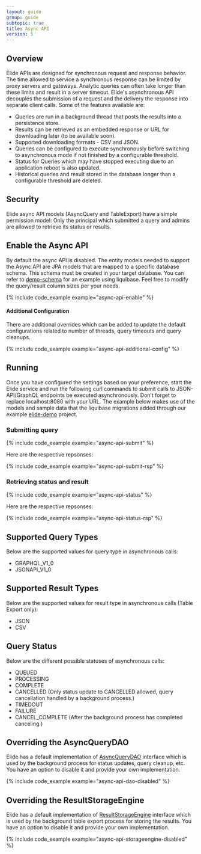 ```yaml
---
layout: guide
group: guide
subtopic: true
title: Async API
version: 5
---
```


## Overview

Elide APIs are designed for synchronous request and response behavior. The time allowed to service a synchronous response can be limited by proxy servers and gateways. Analytic queries can often take longer than these limits and result in a server timeout. Elide's asynchronous API decouples the submission of a request and the delivery the response into separate client calls. Some of the features available are:
* Queries are run in a background thread that posts the results into a persistence store.
* Results can be retrieved as an embedded response or URL for downloading later (to be available soon).
* Supported downloading formats - CSV and JSON.
* Queries can be configured to execute synchronously before switching to asynchronous mode if not finished by a configurable threshold.
* Status for Queries which may have stopped executing due to an application reboot is also updated.
* Historical queries and result stored in the database longer than a configurable threshold are deleted.

## Security

Elide async API models (AsyncQuery and TableExport) have a simple permission model: Only the principal which submitted a query and admins are allowed to retrieve its status or results.

## Enable the Async API

By default the async API is disabled. The entity models needed to support the Async API are JPA models that are mapped to a specific database schema. This schema must be created in your target database. You can refer to [demo-schema](https://github.com/yahoo/elide-spring-boot-example/blob/elide-5.x/src/main/resources/db/changelog/changelog.xml) for an example using liquibase. Feel free to modify the query/result column sizes per your needs.

{% include code_example example="async-api-enable" %}

#### Additional Configuration

There are additional overrides which can be added to update the default configurations related to number of threads, query timeouts and query cleanups.

{% include code_example example="async-api-additional-config" %}

## Running

Once you have configured the settings based on your preference, start the Elide service and run the following curl commands to submit calls to JSON-API/GraphQL endpoints be executed asynchronously. Don’t forget to replace localhost:8080 with your URL. The example below makes use of the models and sample data that the liquibase migrations added through our example [elide-demo](https://github.com/yahoo/elide-spring-boot-example/tree/elide-5.x) project.

### Submitting query

{% include code_example example="async-api-submit" %}

Here are the respective repsonses:

{% include code_example example="async-api-submit-rsp" %}

### Retrieving status and result

{% include code_example example="async-api-status" %}

Here are the respective repsonses:

{% include code_example example="async-api-status-rsp" %}

## Supported Query Types

Below are the supported values for query type in asynchronous calls:

* GRAPHQL_V1_0
* JSONAPI_V1_0

## Supported Result Types

Below are the supported values for result type in asynchronous calls (Table Export only):

* JSON
* CSV

## Query Status

Below are the different possible statuses of asynchronous calls:

* QUEUED
* PROCESSING
* COMPLETE
* CANCELLED (Only status update to CANCELLED allowed, query cancellation handled by a background process.)
* TIMEDOUT
* FAILURE
* CANCEL_COMPLETE (After the background process has completed canceling.)

## Overriding the AsyncQueryDAO

Elide has a default implementation of [AsyncQueryDAO](https://github.com/yahoo/elide/blob/elide-5.x/elide-async/src/main/java/com/yahoo/elide/async/service/AsyncQueryDAO.java) interface which is used by the background process for status updates, query cleanup, etc. You have an option to disable it and provide your own implementation.

{% include code_example example="async-api-dao-disabled" %}

## Overriding the ResultStorageEngine

Elide has a default implementation of [ResultStorageEngine](https://github.com/yahoo/elide/blob/elide-5.x/elide-async/src/main/java/com/yahoo/elide/async/service/FileResultStorageEngine.java) interface which is used by the background table export process for storing the results. You have an option to disable it and provide your own implementation.

{% include code_example example="async-api-storageengine-disabled" %}
